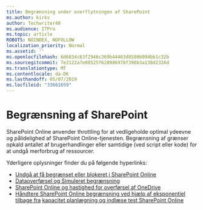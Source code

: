 ```yaml
---
title: Begrænsning under overflytningen af SharePoint
ms.author: kirks
author: Techwriter40
ms.audience: ITPro
ms.topic: article
ROBOTS: NOINDEX, NOFOLLOW
localization_priority: Normal
ms.assetid: ''
ms.openlocfilehash: 6d6834c63f2946c369b44463d85806094bb1c32b
ms.sourcegitcommit: 7e2122a7e08525f628986978f396b3a138d2326d
ms.translationtype: MT
ms.contentlocale: da-DK
ms.lasthandoff: 05/07/2019
ms.locfileid: "33661659"
---
```

# <a name="sharepoint-throttling"></a>Begrænsning af SharePoint

SharePoint Online anvender throttling for at vedligeholde optimal ydeevne og pålidelighed af SharePoint Online-tjenesten. Begrænsning af grænser opkald antallet af brugerhandlinger eller samtidige (ved script eller kode) for at undgå merforbrug af ressourcer. 

Yderligere oplysninger finder du på følgende hyperlinks:

- [Undgå at få begrænset eller blokeret i SharePoint Online](https://docs.microsoft.com/en-us/sharepoint/dev/general-development/how-to-avoid-getting-throttled-or-blocked-in-sharepoint-online)
- [Dataoverførsel og Simuleret begrænsning](https://blogs.technet.microsoft.com/sposupport/2017/08/12/data-migration-and-spo-service-throttling/)
- [SharePoint Online og hastighed for overførsel af OneDrive](https://docs.microsoft.com/en-us/sharepointmigration/sharepoint-online-and-onedrive-migration-speed)
- [Håndtere SharePoint Online begrænsning ved hjælp af eksponentiel tilbage fra](https://docs.microsoft.com/en-us/sharepoint/dev/solution-guidance/handle-sharepoint-online-throttling-by-using-exponential-back-off)
[kapacitet planlægning og indlæse test SharePoint Online](https://support.office.com/en-us/article/Capacity-planning-and-load-testing-SharePoint-Online-c932bd9b-fb9a-47ab-a330-6979d03688c0)
